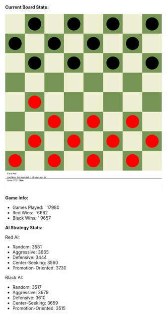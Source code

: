 
**Current Board State:**  
<!-- START_GIF -->
![Checkers Game](./checkers_game.gif)
<!-- END_GIF -->

**Game Info:**  
- Games Played: `<!-- GAMES_PLAYED --> 17980
- Red Wins: `<!-- RED_WINS --> 6662
- Black Wins: `<!-- BLACK_WINS --> 9657

<!-- AI_STATS -->
**AI Strategy Stats:**

Red AI:
- Random: 3581
- Aggressive: 3665
- Defensive: 3444
- Center-Seeking: 3560
- Promotion-Oriented: 3730

Black AI:
- Random: 3517
- Aggressive: 3679
- Defensive: 3610
- Center-Seeking: 3659
- Promotion-Oriented: 3515
